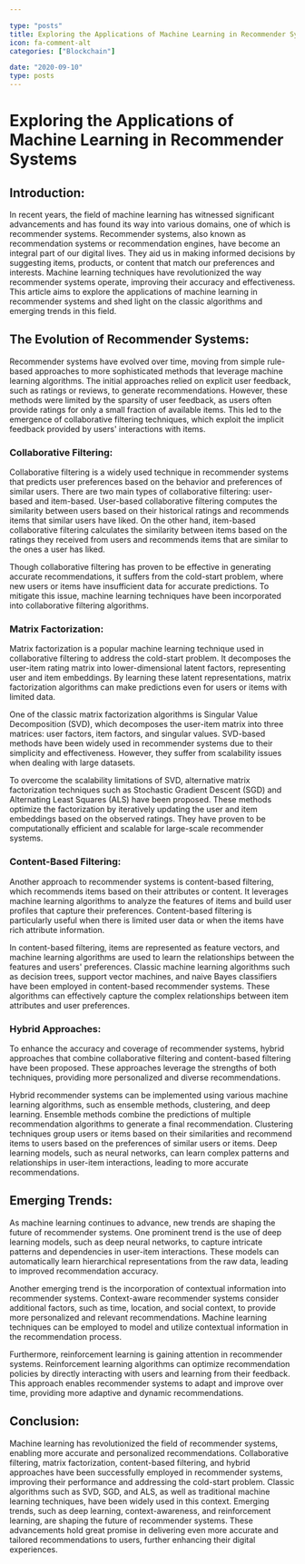```yaml
---

type: "posts"
title: Exploring the Applications of Machine Learning in Recommender Systems
icon: fa-comment-alt
categories: ["Blockchain"]

date: "2020-09-10"
type: posts
---
```





# Exploring the Applications of Machine Learning in Recommender Systems

## Introduction:

In recent years, the field of machine learning has witnessed significant advancements and has found its way into various domains, one of which is recommender systems. Recommender systems, also known as recommendation systems or recommendation engines, have become an integral part of our digital lives. They aid us in making informed decisions by suggesting items, products, or content that match our preferences and interests. Machine learning techniques have revolutionized the way recommender systems operate, improving their accuracy and effectiveness. This article aims to explore the applications of machine learning in recommender systems and shed light on the classic algorithms and emerging trends in this field.

## The Evolution of Recommender Systems:

Recommender systems have evolved over time, moving from simple rule-based approaches to more sophisticated methods that leverage machine learning algorithms. The initial approaches relied on explicit user feedback, such as ratings or reviews, to generate recommendations. However, these methods were limited by the sparsity of user feedback, as users often provide ratings for only a small fraction of available items. This led to the emergence of collaborative filtering techniques, which exploit the implicit feedback provided by users' interactions with items.

### Collaborative Filtering:

Collaborative filtering is a widely used technique in recommender systems that predicts user preferences based on the behavior and preferences of similar users. There are two main types of collaborative filtering: user-based and item-based. User-based collaborative filtering computes the similarity between users based on their historical ratings and recommends items that similar users have liked. On the other hand, item-based collaborative filtering calculates the similarity between items based on the ratings they received from users and recommends items that are similar to the ones a user has liked.

Though collaborative filtering has proven to be effective in generating accurate recommendations, it suffers from the cold-start problem, where new users or items have insufficient data for accurate predictions. To mitigate this issue, machine learning techniques have been incorporated into collaborative filtering algorithms.

### Matrix Factorization:

Matrix factorization is a popular machine learning technique used in collaborative filtering to address the cold-start problem. It decomposes the user-item rating matrix into lower-dimensional latent factors, representing user and item embeddings. By learning these latent representations, matrix factorization algorithms can make predictions even for users or items with limited data.

One of the classic matrix factorization algorithms is Singular Value Decomposition (SVD), which decomposes the user-item matrix into three matrices: user factors, item factors, and singular values. SVD-based methods have been widely used in recommender systems due to their simplicity and effectiveness. However, they suffer from scalability issues when dealing with large datasets.

To overcome the scalability limitations of SVD, alternative matrix factorization techniques such as Stochastic Gradient Descent (SGD) and Alternating Least Squares (ALS) have been proposed. These methods optimize the factorization by iteratively updating the user and item embeddings based on the observed ratings. They have proven to be computationally efficient and scalable for large-scale recommender systems.

### Content-Based Filtering:

Another approach to recommender systems is content-based filtering, which recommends items based on their attributes or content. It leverages machine learning algorithms to analyze the features of items and build user profiles that capture their preferences. Content-based filtering is particularly useful when there is limited user data or when the items have rich attribute information.

In content-based filtering, items are represented as feature vectors, and machine learning algorithms are used to learn the relationships between the features and users' preferences. Classic machine learning algorithms such as decision trees, support vector machines, and naive Bayes classifiers have been employed in content-based recommender systems. These algorithms can effectively capture the complex relationships between item attributes and user preferences.

### Hybrid Approaches:

To enhance the accuracy and coverage of recommender systems, hybrid approaches that combine collaborative filtering and content-based filtering have been proposed. These approaches leverage the strengths of both techniques, providing more personalized and diverse recommendations.

Hybrid recommender systems can be implemented using various machine learning algorithms, such as ensemble methods, clustering, and deep learning. Ensemble methods combine the predictions of multiple recommendation algorithms to generate a final recommendation. Clustering techniques group users or items based on their similarities and recommend items to users based on the preferences of similar users or items. Deep learning models, such as neural networks, can learn complex patterns and relationships in user-item interactions, leading to more accurate recommendations.

## Emerging Trends:

As machine learning continues to advance, new trends are shaping the future of recommender systems. One prominent trend is the use of deep learning models, such as deep neural networks, to capture intricate patterns and dependencies in user-item interactions. These models can automatically learn hierarchical representations from the raw data, leading to improved recommendation accuracy.

Another emerging trend is the incorporation of contextual information into recommender systems. Context-aware recommender systems consider additional factors, such as time, location, and social context, to provide more personalized and relevant recommendations. Machine learning techniques can be employed to model and utilize contextual information in the recommendation process.

Furthermore, reinforcement learning is gaining attention in recommender systems. Reinforcement learning algorithms can optimize recommendation policies by directly interacting with users and learning from their feedback. This approach enables recommender systems to adapt and improve over time, providing more adaptive and dynamic recommendations.

## Conclusion:

Machine learning has revolutionized the field of recommender systems, enabling more accurate and personalized recommendations. Collaborative filtering, matrix factorization, content-based filtering, and hybrid approaches have been successfully employed in recommender systems, improving their performance and addressing the cold-start problem. Classic algorithms such as SVD, SGD, and ALS, as well as traditional machine learning techniques, have been widely used in this context. Emerging trends, such as deep learning, context-awareness, and reinforcement learning, are shaping the future of recommender systems. These advancements hold great promise in delivering even more accurate and tailored recommendations to users, further enhancing their digital experiences.